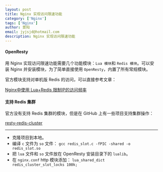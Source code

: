 ```yaml
---
layout: post
title: Nginx 实现访问限速功能
category: ['Nginx']
tags: ['Nginx']
author: 景阳
email: jyjsjd@hotmail.com
description: Nginx 实现访问限速功能
---
```


#### OpenResty
用 Nginx 实现访问限速功能需要几个功能模块：`Lua 模块`和 `Redis 模块`。可以安装 Nginx 并安装模块，为了简单直接使用 `OpenResty`，内置了所有常规模块。

官方模块支持对单机版 Redis 的访问，可以直接参考文章：

[Nginx中使用 Lua+Redis 限制IP的访问频率](https://www.zifangsky.cn/1028.html)

#### 支持 Redis 集群
官方没有支持 Redis 集群的模块，但是在 GitHub 上有一些项目支持集群操作：

[resty-redis-cluster](https://github.com/steve0511/resty-redis-cluster)

----

* 克隆项目到本地。
* 编译 `c` 文件为 `so` 文件：
`gcc redis_slot.c -fPIC -shared -o redis_slot.so`
* 把 `lua` 文件和 `so` 文件放在 OpenResty 安装目录下的 `lualib`。
* 在 `nginx.conf` http 模块添加：
`lua_shared_dict redis_cluster_slot_locks 100k;`
